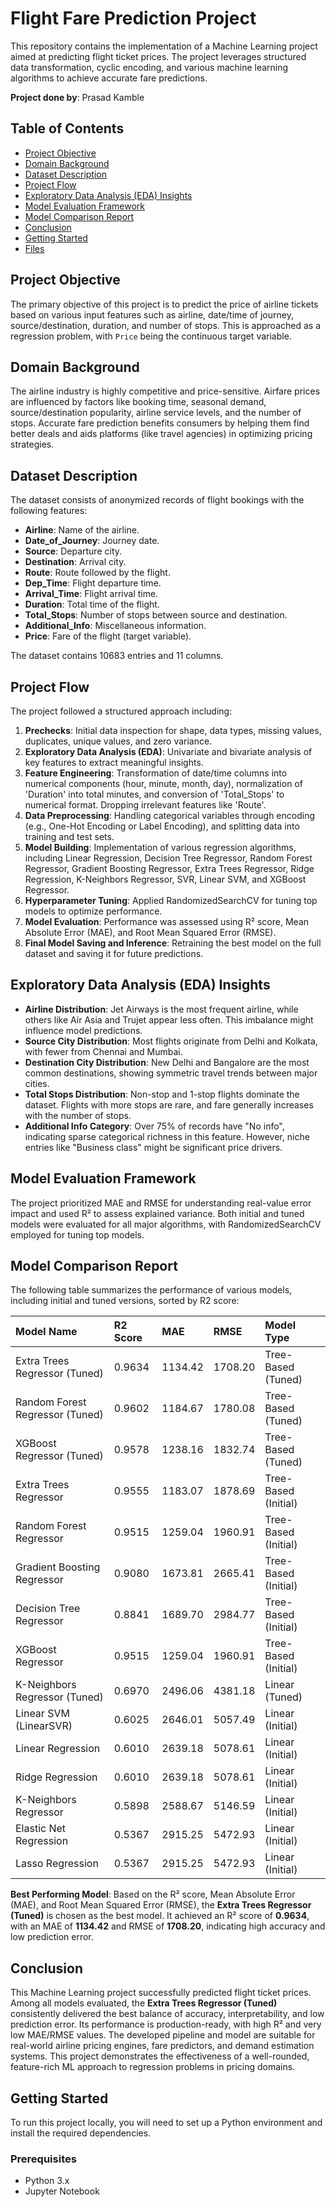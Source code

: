 # Flight Fare Prediction Project

This repository contains the implementation of a Machine Learning project aimed at predicting flight ticket prices. The project leverages structured data transformation, cyclic encoding, and various machine learning algorithms to achieve accurate fare predictions.

**Project done by**: Prasad Kamble

## Table of Contents
- [Project Objective](#project-objective)
- [Domain Background](#domain-background)
- [Dataset Description](#dataset-description)
- [Project Flow](#project-flow)
- [Exploratory Data Analysis (EDA) Insights](#exploratory-data-analysis-eda-insights)
- [Model Evaluation Framework](#model-evaluation-framework)
- [Model Comparison Report](#model-comparison-report)
- [Conclusion](#conclusion)
- [Getting Started](#getting-started)
- [Files](#files)

## Project Objective
The primary objective of this project is to predict the price of airline tickets based on various input features such as airline, date/time of journey, source/destination, duration, and number of stops. This is approached as a regression problem, with `Price` being the continuous target variable.

## Domain Background
The airline industry is highly competitive and price-sensitive. Airfare prices are influenced by factors like booking time, seasonal demand, source/destination popularity, airline service levels, and the number of stops. Accurate fare prediction benefits consumers by helping them find better deals and aids platforms (like travel agencies) in optimizing pricing strategies.

## Dataset Description
The dataset consists of anonymized records of flight bookings with the following features:
* **Airline**: Name of the airline.
* **Date_of_Journey**: Journey date.
* **Source**: Departure city.
* **Destination**: Arrival city.
* **Route**: Route followed by the flight.
* **Dep_Time**: Flight departure time.
* **Arrival_Time**: Flight arrival time.
* **Duration**: Total time of the flight.
* **Total_Stops**: Number of stops between source and destination.
* **Additional_Info**: Miscellaneous information.
* **Price**: Fare of the flight (target variable).

The dataset contains 10683 entries and 11 columns.

## Project Flow
The project followed a structured approach including:

1.  **Prechecks**: Initial data inspection for shape, data types, missing values, duplicates, unique values, and zero variance.
2.  **Exploratory Data Analysis (EDA)**: Univariate and bivariate analysis of key features to extract meaningful insights.
3.  **Feature Engineering**: Transformation of date/time columns into numerical components (hour, minute, month, day), normalization of 'Duration' into total minutes, and conversion of 'Total_Stops' to numerical format. Dropping irrelevant features like 'Route'.
4.  **Data Preprocessing**: Handling categorical variables through encoding (e.g., One-Hot Encoding or Label Encoding), and splitting data into training and test sets.
5.  **Model Building**: Implementation of various regression algorithms, including Linear Regression, Decision Tree Regressor, Random Forest Regressor, Gradient Boosting Regressor, Extra Trees Regressor, Ridge Regression, K-Neighbors Regressor, SVR, Linear SVM, and XGBoost Regressor.
6.  **Hyperparameter Tuning**: Applied RandomizedSearchCV for tuning top models to optimize performance.
7.  **Model Evaluation**: Performance was assessed using R² score, Mean Absolute Error (MAE), and Root Mean Squared Error (RMSE).
8.  **Final Model Saving and Inference**: Retraining the best model on the full dataset and saving it for future predictions.

## Exploratory Data Analysis (EDA) Insights
* **Airline Distribution**: Jet Airways is the most frequent airline, while others like Air Asia and Trujet appear less often. This imbalance might influence model predictions.
* **Source City Distribution**: Most flights originate from Delhi and Kolkata, with fewer from Chennai and Mumbai.
* **Destination City Distribution**: New Delhi and Bangalore are the most common destinations, showing symmetric travel trends between major cities.
* **Total Stops Distribution**: Non-stop and 1-stop flights dominate the dataset. Flights with more stops are rare, and fare generally increases with the number of stops.
* **Additional Info Category**: Over 75% of records have "No info", indicating sparse categorical richness in this feature. However, niche entries like "Business class" might be significant price drivers.

## Model Evaluation Framework
The project prioritized MAE and RMSE for understanding real-value error impact and used R² to assess explained variance. Both initial and tuned models were evaluated for all major algorithms, with RandomizedSearchCV employed for tuning top models.

## Model Comparison Report

The following table summarizes the performance of various models, including initial and tuned versions, sorted by R2 score:

| Model Name                      | R2 Score | MAE      | RMSE     | Model Type          |
| :------------------------------ | :------- | :------- | :------- | :------------------ |
| Extra Trees Regressor (Tuned)   | 0.9634   | 1134.42  | 1708.20  | Tree-Based (Tuned)  |
| Random Forest Regressor (Tuned) | 0.9602   | 1184.67  | 1780.08  | Tree-Based (Tuned)  |
| XGBoost Regressor (Tuned)       | 0.9578   | 1238.16  | 1832.74  | Tree-Based (Tuned)  |
| Extra Trees Regressor           | 0.9555   | 1183.07  | 1878.69  | Tree-Based (Initial)|
| Random Forest Regressor         | 0.9515   | 1259.04  | 1960.91  | Tree-Based (Initial)|
| Gradient Boosting Regressor     | 0.9080   | 1673.81  | 2665.41  | Tree-Based (Initial)|
| Decision Tree Regressor         | 0.8841   | 1689.70  | 2984.77  | Tree-Based (Initial)|
| XGBoost Regressor               | 0.9515   | 1259.04  | 1960.91  | Tree-Based (Initial)|
| K-Neighbors Regressor (Tuned)   | 0.6970   | 2496.06  | 4381.18  | Linear (Tuned)      |
| Linear SVM (LinearSVR)          | 0.6025   | 2646.01  | 5057.49  | Linear (Initial)    |
| Linear Regression               | 0.6010   | 2639.18  | 5078.61  | Linear (Initial)    |
| Ridge Regression                | 0.6010   | 2639.18  | 5078.61  | Linear (Initial)    |
| K-Neighbors Regressor           | 0.5898   | 2588.67  | 5146.59  | Linear (Initial)    |
| Elastic Net Regression          | 0.5367   | 2915.25  | 5472.93  | Linear (Initial)    |
| Lasso Regression                | 0.5367   | 2915.25  | 5472.93  | Linear (Initial)    |

**Best Performing Model**: Based on the R² score, Mean Absolute Error (MAE), and Root Mean Squared Error (RMSE), the **Extra Trees Regressor (Tuned)** is chosen as the best model. It achieved an R² score of **0.9634**, with an MAE of **1134.42** and RMSE of **1708.20**, indicating high accuracy and low prediction error.

## Conclusion
This Machine Learning project successfully predicted flight ticket prices. Among all models evaluated, the **Extra Trees Regressor (Tuned)** consistently delivered the best balance of accuracy, interpretability, and low prediction error. Its performance is production-ready, with high R² and very low MAE/RMSE values. The developed pipeline and model are suitable for real-world airline pricing engines, fare predictors, and demand estimation systems. This project demonstrates the effectiveness of a well-rounded, feature-rich ML approach to regression problems in pricing domains.

## Getting Started
To run this project locally, you will need to set up a Python environment and install the required dependencies.

### Prerequisites
* Python 3.x
* Jupyter Notebook